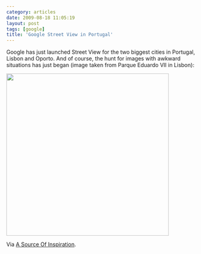 ```yaml
---
category: articles
date: 2009-08-18 11:05:19
layout: post
tags: [google]
title: 'Google Street View in Portugal'
---
```


<p>Google has just launched Street View for the two biggest cities in Portugal, Lisbon and Oporto. And of course, the hunt for images with awkward situations has just began (image taken from Parque Eduardo VII in Lisbon):</p>

<a href="http://bit.ly/8ZpZg"><img width="425" src="https://joaobordalo.com/images/static/blog/GoogleStreetView.png"></a>

<p>Via <a href="http://www.asourceofinspiration.com/">A Source Of Inspiration</a>.</p>
